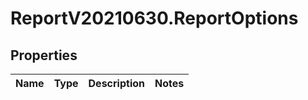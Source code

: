 # ReportV20210630.ReportOptions

## Properties
Name | Type | Description | Notes
------------ | ------------- | ------------- | -------------


